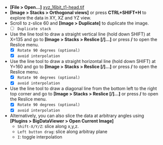 - **[File > Open...]** [xyz_16bit_t1-head.tif](https://github.com/NEUBIAS/training-resources/raw/master/image_data/xyz_16bit_t1-head.tif)
- **[Image > Stacks > Orthogonal views]** or press **CTRL+SHIFT+H** to explore the data in XY, XZ and YZ view. 
- Scroll to z-slice 60 and **[Image > Duplicate]** to duplicate the image. 
    - [ ]  `Duplicate stack`
- Use the line tool to draw a straight vertical line (hold down SHIFT) at X=135 and go to **[Image > Stacks > Reslice [/]...]** or press **/** to open the Reslice menu.
    - [X] `Rotate 90 degrees (optional)`
    - [X] `avoid interpolation`
- Use the line tool to draw a straight horizontal line (hold down SHIFT) at Y=160 and go to **[Image > Stacks > Reslice [/]...]** or press **/** to open the Reslice menu.
    - [X] `Rotate 90 degrees (optional)`
    - [X] `avoid interpolation` 
- Use the line tool to draw a diagonal line from the bottom left to the right top corner and go to **[Image > Stacks > Reslice [/]...]** or press **/** to open the Reslice menu.
    - [X] `Rotate 90 degrees (optional)`
    - [X] `avoid interpolation` 
- Alternatively, you can also slice the data at arbitrary angles using **[Plugins > BigDataViewer > Open Current Image]**
    - `Shift-X/Y/Z`: slice along x,y,z.
    - `Left button drag`: slice along arbitray plane
    - `I`: toggle interpolation